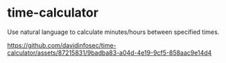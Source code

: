 # time-calculator
Use natural language to calculate minutes/hours between specified times. 


https://github.com/davidinfosec/time-calculator/assets/87215831/9badba83-a04d-4e19-9cf5-858aac9e14d4

